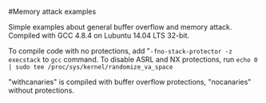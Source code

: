 #Memory attack examples 

Simple examples about general buffer overflow and memory attack. Compiled with GCC 4.8.4 on Lubuntu 14.04 LTS 32-bit.

To compile code with no protections, add "`-fno-stack-protector -z execstack` to `gcc` command. To disable ASRL and NX protections, run `echo 0 | sudo tee /proc/sys/kernel/randomize_va_space`

"withcanaries" is compiled with buffer overflow protections, "nocanaries" without protections.